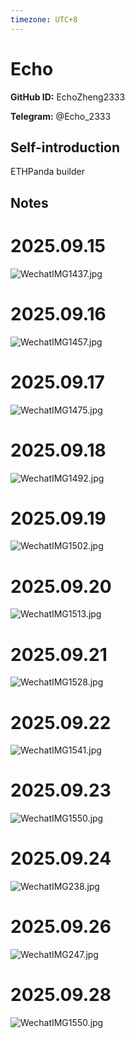 ```yaml
---
timezone: UTC+8
---
```


# Echo

**GitHub ID:** EchoZheng2333

**Telegram:** @Echo_2333

## Self-introduction

ETHPanda builder

## Notes
<!-- Content_START -->
# 2025.09.15
<!-- DAILY_CHECKIN_2025-09-15_START -->
![WechatIMG1437.jpg](https://raw.githubusercontent.com/IntensiveCoLearning/english_3rd/main/assets/EchoZheng2333/images/2025-09-15-1757948846499-WechatIMG1437.jpg)
<!-- DAILY_CHECKIN_2025-09-15_END -->


# 2025.09.16
<!-- DAILY_CHECKIN_2025-09-16_START -->
![WechatIMG1457.jpg](https://raw.githubusercontent.com/IntensiveCoLearning/english_3rd/main/assets/EchoZheng2333/images/2025-09-16-1758033984888-WechatIMG1457.jpg)
<!-- DAILY_CHECKIN_2025-09-16_END -->


# 2025.09.17
<!-- DAILY_CHECKIN_2025-09-17_START -->
![WechatIMG1475.jpg](https://raw.githubusercontent.com/IntensiveCoLearning/english_3rd/main/assets/EchoZheng2333/images/2025-09-17-1758122505567-WechatIMG1475.jpg)
<!-- DAILY_CHECKIN_2025-09-17_END -->


# 2025.09.18
<!-- DAILY_CHECKIN_2025-09-18_START -->
![WechatIMG1492.jpg](https://raw.githubusercontent.com/IntensiveCoLearning/english_3rd/main/assets/EchoZheng2333/images/2025-09-18-1758206383529-WechatIMG1492.jpg)
<!-- DAILY_CHECKIN_2025-09-18_END -->


# 2025.09.19
<!-- DAILY_CHECKIN_2025-09-19_START -->
![WechatIMG1502.jpg](https://raw.githubusercontent.com/IntensiveCoLearning/english_3rd/main/assets/EchoZheng2333/images/2025-09-19-1758297246684-WechatIMG1502.jpg)
<!-- DAILY_CHECKIN_2025-09-19_END -->


# 2025.09.20
<!-- DAILY_CHECKIN_2025-09-20_START -->
![WechatIMG1513.jpg](https://raw.githubusercontent.com/IntensiveCoLearning/english_3rd/main/assets/EchoZheng2333/images/2025-09-20-1758382898304-WechatIMG1513.jpg)
<!-- DAILY_CHECKIN_2025-09-20_END -->


# 2025.09.21
<!-- DAILY_CHECKIN_2025-09-21_START -->
![WechatIMG1528.jpg](https://raw.githubusercontent.com/IntensiveCoLearning/english_3rd/main/assets/EchoZheng2333/images/2025-09-21-1758470262645-WechatIMG1528.jpg)
<!-- DAILY_CHECKIN_2025-09-21_END -->


# 2025.09.22
<!-- DAILY_CHECKIN_2025-09-22_START -->
![WechatIMG1541.jpg](https://raw.githubusercontent.com/IntensiveCoLearning/english_3rd/main/assets/EchoZheng2333/images/2025-09-22-1758554948530-WechatIMG1541.jpg)
<!-- DAILY_CHECKIN_2025-09-22_END -->


# 2025.09.23
<!-- DAILY_CHECKIN_2025-09-23_START -->
![WechatIMG1550.jpg](https://raw.githubusercontent.com/IntensiveCoLearning/english_3rd/main/assets/EchoZheng2333/images/2025-09-23-1758641583407-WechatIMG1550.jpg)
<!-- DAILY_CHECKIN_2025-09-23_END -->


# 2025.09.24
<!-- DAILY_CHECKIN_2025-09-24_START -->
![WechatIMG238.jpg](https://raw.githubusercontent.com/IntensiveCoLearning/english_3rd/main/assets/EchoZheng2333/images/2025-09-24-1758725859983-WechatIMG238.jpg)
<!-- DAILY_CHECKIN_2025-09-24_END -->


# 2025.09.26
<!-- DAILY_CHECKIN_2025-09-26_START -->
![WechatIMG247.jpg](https://raw.githubusercontent.com/IntensiveCoLearning/english_3rd/main/assets/EchoZheng2333/images/2025-09-26-1758901846832-WechatIMG247.jpg)
<!-- DAILY_CHECKIN_2025-09-26_END -->


# 2025.09.28
<!-- DAILY_CHECKIN_2025-09-28_START -->
![WechatIMG1550.jpg](https://raw.githubusercontent.com/IntensiveCoLearning/english_3rd/main/assets/EchoZheng2333/images/2025-09-28-1759072705455-WechatIMG1550.jpg)
<!-- DAILY_CHECKIN_2025-09-28_END -->
<!-- Content_END -->
